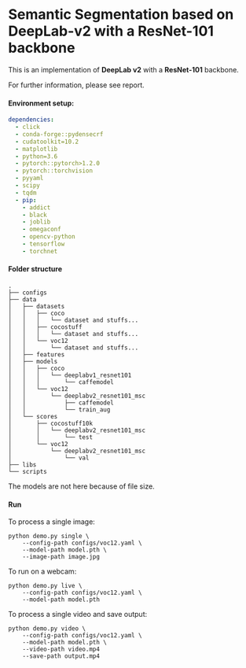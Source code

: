 # Semantic Segmentation based on DeepLab-v2 with a ResNet-101 backbone

This is an implementation of **DeepLab v2** with a **ResNet-101** backbone.

For further information, please see report. 

#### Environment setup:

```yaml
dependencies:
  - click
  - conda-forge::pydensecrf
  - cudatoolkit=10.2
  - matplotlib
  - python=3.6
  - pytorch::pytorch>1.2.0
  - pytorch::torchvision
  - pyyaml
  - scipy
  - tqdm
  - pip:
    - addict
    - black
    - joblib
    - omegaconf
    - opencv-python
    - tensorflow
    - torchnet
```

#### Folder structure

```
.
├── configs
├── data
│   ├── datasets
│   │   ├── coco
│   │   │   └── dataset and stuffs...
│   │   ├── cocostuff
│   │   │   └── dataset and stuffs...
│   │   └── voc12
│   │       └── dataset and stuffs...
│   ├── features
│   ├── models
│   │   ├── coco
│   │   │   └── deeplabv1_resnet101
│   │   │       └── caffemodel
│   │   └── voc12
│   │       └── deeplabv2_resnet101_msc
│   │           ├── caffemodel
│   │           └── train_aug
│   └── scores
│       ├── cocostuff10k
│       │   └── deeplabv2_resnet101_msc
│       │       └── test
│       └── voc12
│           └── deeplabv2_resnet101_msc
│               └── val
├── libs
└── scripts
```

The models are not here because of file size. 

#### Run

To process a single image:

```shell
python demo.py single \
    --config-path configs/voc12.yaml \
    --model-path model.pth \
    --image-path image.jpg
```

To run on a webcam:

```shell
python demo.py live \
    --config-path configs/voc12.yaml \
    --model-path model.pth
```

To process a single video and save output:

```shell
python demo.py video \
    --config-path configs/voc12.yaml \
    --model-path model.pth \
    --video-path video.mp4
    --save-path output.mp4
```

